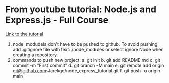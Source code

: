 # From youtube tutorial: Node.js and Express.js - Full Course 
[Link to the tutorial](https://www.youtube.com/watch?v=Oe421EPjeBE&t=3990s "Node.js and Express.js - Full Course ")

1. node_modudels don't have to be pushed to github. To avoid pushing add .gitignore file with text: /node_modules or select ignore Node when creating a repository.
2. commands to push new project:
   a. git init
   b. git add README.md
   c. git commit -m "First commit"
    d. git branch -M main
    e. git remote add origin git@github.com:Jarekgd/node_express_tutorial.git
    f. git push -u origin main
